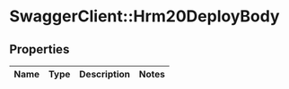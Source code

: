 # SwaggerClient::Hrm20DeployBody

## Properties
Name | Type | Description | Notes
------------ | ------------- | ------------- | -------------

